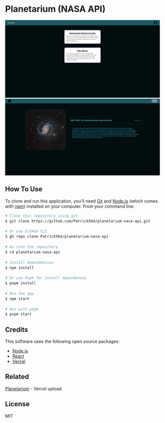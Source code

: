 # Planetarium (NASA API)

![screenshothome](https://raw.githubusercontent.com/Patrick564/static-files/main/screenshots/home.png)
![screenshotapod](https://raw.githubusercontent.com/Patrick564/static-files/main/screenshots/apod.png)

## How To Use

To clone and run this application, you'll need [Git](https://git-scm.com) and [Node.js](https://nodejs.org/en/download/) (which comes with [npm](http://npmjs.com)) installed on your computer. From your command line:

```bash
# Clone this repository using git
$ git clone https://github.com/Patrick564/planetarium-nasa-api.git

# Or use GitHub CLI
$ gh repo clone Patrick564/planetarium-nasa-api

# Go into the repository
$ cd planetarium-nasa-api

# Install dependencies
$ npm install

# Or use Pnpm for install dependences
$ pnpm install

# Run the app
$ npm start

# Run with pnpm
$ pnpm start
```

## Credits

This software uses the following open source packages:

- [Node.js](https://nodejs.org/)
- [React](https://reactjs.org/)
- [Vercel](https://vercel.com/)

## Related

[Planetarium](planetarium-nasa-api.vercel.app) - Vercel upload

## License

MIT

